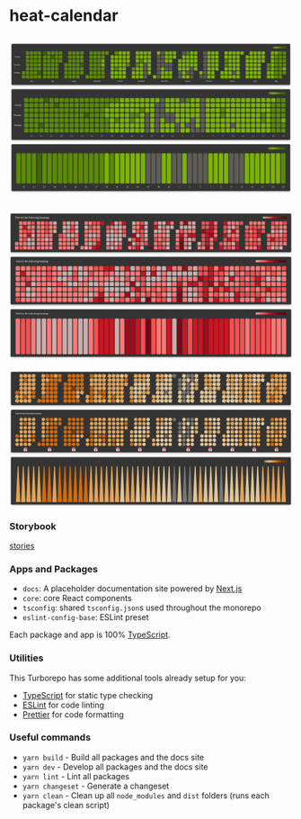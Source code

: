 # heat-calendar

![alt text](assets/green.png)
---
![alt text](assets/red.png)
---
![alt text](assets/orange.png)

### Storybook
[stories](https://64933d96f051a7fde266e6dd-zcvvezwjhb.chromatic.com/?path=/docs/heat-calendar--docs)

### Apps and Packages

- `docs`: A placeholder documentation site powered by [Next.js](https://nextjs.org/)
- `core`: core React components
- `tsconfig`: shared `tsconfig.json`s used throughout the monorepo
- `eslint-config-base`: ESLint preset

Each package and app is 100% [TypeScript](https://www.typescriptlang.org/).

### Utilities

This Turborepo has some additional tools already setup for you:

- [TypeScript](https://www.typescriptlang.org/) for static type checking
- [ESLint](https://eslint.org/) for code linting
- [Prettier](https://prettier.io) for code formatting

### Useful commands

- `yarn build` - Build all packages and the docs site
- `yarn dev` - Develop all packages and the docs site
- `yarn lint` - Lint all packages
- `yarn changeset` - Generate a changeset
- `yarn clean` - Clean up all `node_modules` and `dist` folders (runs each package's clean script)
